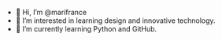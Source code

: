 - 👋 Hi, I’m @marifrance
- 👀 I’m interested in learning design and innovative technology.
- 🌱 I’m currently learning Python and GitHub.

<!---
marifrance/marifrance is a ✨ special ✨ repository because its `README.md` (this file) appears on your GitHub profile.
You can click the Preview link to take a look at your changes.
--->
